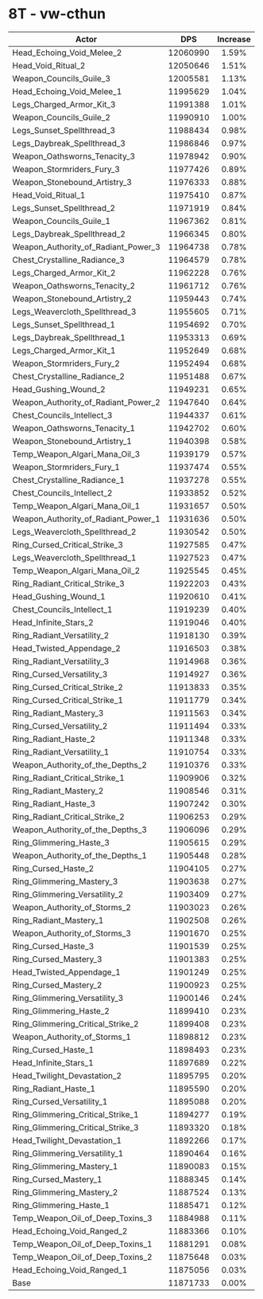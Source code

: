 # 8T - vw-cthun
| Actor | DPS | Increase |
|---|:---:|:---:|
|Head_Echoing_Void_Melee_2|12060990|1.59%|
|Head_Void_Ritual_2|12050646|1.51%|
|Weapon_Councils_Guile_3|12005581|1.13%|
|Head_Echoing_Void_Melee_1|11995629|1.04%|
|Legs_Charged_Armor_Kit_3|11991388|1.01%|
|Weapon_Councils_Guile_2|11990910|1.00%|
|Legs_Sunset_Spellthread_3|11988434|0.98%|
|Legs_Daybreak_Spellthread_3|11986846|0.97%|
|Weapon_Oathsworns_Tenacity_3|11978942|0.90%|
|Weapon_Stormriders_Fury_3|11977426|0.89%|
|Weapon_Stonebound_Artistry_3|11976333|0.88%|
|Head_Void_Ritual_1|11975410|0.87%|
|Legs_Sunset_Spellthread_2|11971919|0.84%|
|Weapon_Councils_Guile_1|11967362|0.81%|
|Legs_Daybreak_Spellthread_2|11966345|0.80%|
|Weapon_Authority_of_Radiant_Power_3|11964738|0.78%|
|Chest_Crystalline_Radiance_3|11964579|0.78%|
|Legs_Charged_Armor_Kit_2|11962228|0.76%|
|Weapon_Oathsworns_Tenacity_2|11961712|0.76%|
|Weapon_Stonebound_Artistry_2|11959443|0.74%|
|Legs_Weavercloth_Spellthread_3|11955605|0.71%|
|Legs_Sunset_Spellthread_1|11954692|0.70%|
|Legs_Daybreak_Spellthread_1|11953313|0.69%|
|Legs_Charged_Armor_Kit_1|11952649|0.68%|
|Weapon_Stormriders_Fury_2|11952494|0.68%|
|Chest_Crystalline_Radiance_2|11951488|0.67%|
|Head_Gushing_Wound_2|11949231|0.65%|
|Weapon_Authority_of_Radiant_Power_2|11947640|0.64%|
|Chest_Councils_Intellect_3|11944337|0.61%|
|Weapon_Oathsworns_Tenacity_1|11942702|0.60%|
|Weapon_Stonebound_Artistry_1|11940398|0.58%|
|Temp_Weapon_Algari_Mana_Oil_3|11939179|0.57%|
|Weapon_Stormriders_Fury_1|11937474|0.55%|
|Chest_Crystalline_Radiance_1|11937278|0.55%|
|Chest_Councils_Intellect_2|11933852|0.52%|
|Temp_Weapon_Algari_Mana_Oil_1|11931657|0.50%|
|Weapon_Authority_of_Radiant_Power_1|11931636|0.50%|
|Legs_Weavercloth_Spellthread_2|11930542|0.50%|
|Ring_Cursed_Critical_Strike_3|11927585|0.47%|
|Legs_Weavercloth_Spellthread_1|11927523|0.47%|
|Temp_Weapon_Algari_Mana_Oil_2|11925545|0.45%|
|Ring_Radiant_Critical_Strike_3|11922203|0.43%|
|Head_Gushing_Wound_1|11920610|0.41%|
|Chest_Councils_Intellect_1|11919239|0.40%|
|Head_Infinite_Stars_2|11919046|0.40%|
|Ring_Radiant_Versatility_2|11918130|0.39%|
|Head_Twisted_Appendage_2|11916503|0.38%|
|Ring_Radiant_Versatility_3|11914968|0.36%|
|Ring_Cursed_Versatility_3|11914927|0.36%|
|Ring_Cursed_Critical_Strike_2|11913833|0.35%|
|Ring_Cursed_Critical_Strike_1|11911779|0.34%|
|Ring_Radiant_Mastery_3|11911563|0.34%|
|Ring_Cursed_Versatility_2|11911494|0.33%|
|Ring_Radiant_Haste_2|11911348|0.33%|
|Ring_Radiant_Versatility_1|11910754|0.33%|
|Weapon_Authority_of_the_Depths_2|11910376|0.33%|
|Ring_Radiant_Critical_Strike_1|11909906|0.32%|
|Ring_Radiant_Mastery_2|11908546|0.31%|
|Ring_Radiant_Haste_3|11907242|0.30%|
|Ring_Radiant_Critical_Strike_2|11906253|0.29%|
|Weapon_Authority_of_the_Depths_3|11906096|0.29%|
|Ring_Glimmering_Haste_3|11905615|0.29%|
|Weapon_Authority_of_the_Depths_1|11905448|0.28%|
|Ring_Cursed_Haste_2|11904105|0.27%|
|Ring_Glimmering_Mastery_3|11903638|0.27%|
|Ring_Glimmering_Versatility_2|11903409|0.27%|
|Weapon_Authority_of_Storms_2|11903023|0.26%|
|Ring_Radiant_Mastery_1|11902508|0.26%|
|Weapon_Authority_of_Storms_3|11901670|0.25%|
|Ring_Cursed_Haste_3|11901539|0.25%|
|Ring_Cursed_Mastery_3|11901383|0.25%|
|Head_Twisted_Appendage_1|11901249|0.25%|
|Ring_Cursed_Mastery_2|11900923|0.25%|
|Ring_Glimmering_Versatility_3|11900146|0.24%|
|Ring_Glimmering_Haste_2|11899410|0.23%|
|Ring_Glimmering_Critical_Strike_2|11899408|0.23%|
|Weapon_Authority_of_Storms_1|11898812|0.23%|
|Ring_Cursed_Haste_1|11898493|0.23%|
|Head_Infinite_Stars_1|11897689|0.22%|
|Head_Twilight_Devastation_2|11895795|0.20%|
|Ring_Radiant_Haste_1|11895590|0.20%|
|Ring_Cursed_Versatility_1|11895088|0.20%|
|Ring_Glimmering_Critical_Strike_1|11894277|0.19%|
|Ring_Glimmering_Critical_Strike_3|11893320|0.18%|
|Head_Twilight_Devastation_1|11892266|0.17%|
|Ring_Glimmering_Versatility_1|11890464|0.16%|
|Ring_Glimmering_Mastery_1|11890083|0.15%|
|Ring_Cursed_Mastery_1|11888345|0.14%|
|Ring_Glimmering_Mastery_2|11887524|0.13%|
|Ring_Glimmering_Haste_1|11885471|0.12%|
|Temp_Weapon_Oil_of_Deep_Toxins_3|11884988|0.11%|
|Head_Echoing_Void_Ranged_2|11883366|0.10%|
|Temp_Weapon_Oil_of_Deep_Toxins_1|11881291|0.08%|
|Temp_Weapon_Oil_of_Deep_Toxins_2|11875648|0.03%|
|Head_Echoing_Void_Ranged_1|11875056|0.03%|
|Base|11871733|0.00%|
